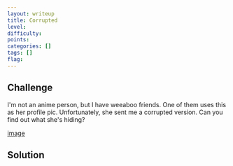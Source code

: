 ```yaml
---
layout: writeup
title: Corrupted
level: 
difficulty: 
points: 
categories: []
tags: []
flag: 
---
```

## Challenge

I'm not an anime person, but I have weeaboo friends. One of them uses
this as her profile pic. Unfortunately, she sent me a corrupted version.
Can you find out what she's hiding?

[image](writeupfiles/yuno.jpg)

## Solution

